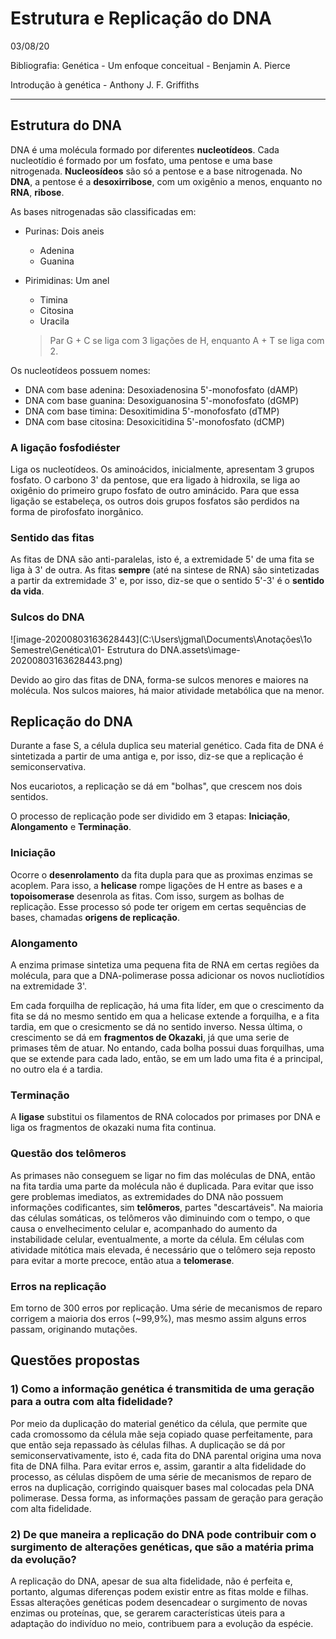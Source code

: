 

# Estrutura e Replicação do DNA

03/08/20

Bibliografia: Genética - Um enfoque conceitual - Benjamin A. Pierce

Introdução à genética - Anthony J. F. Griffiths

---

## Estrutura do DNA

DNA é uma molécula formado por diferentes **nucleotídeos**. Cada nucleotídio é formado por um fosfato, uma pentose e uma base nitrogenada. **Nucleosídeos** são só a pentose e a base nitrogenada. No **DNA**, a pentose é a **desoxirribose**, com um oxigênio a menos, enquanto no **RNA**, **ribose**.

As bases nitrogenadas são classificadas em:

* Purinas: Dois aneis

  * Adenina
  * Guanina

* Pirimidinas: Um anel

  * Timina
  * Citosina
  * Uracila

  > Par G + C se liga com 3 ligações de H, enquanto A + T se liga com 2.

Os nucleotídeos possuem nomes:

* DNA com base adenina: Desoxiadenosina 5'-monofosfato (dAMP)
* DNA com base guanina: Desoxiguanosina 5'-monofosfato (dGMP)
* DNA com base timina: Desoxitimidina 5'-monofosfato (dTMP)
* DNA com base citosina: Desoxicitidina 5'-monofosfato (dCMP)

### A ligação fosfodiéster

Liga os nucleotídeos. Os aminoácidos, inicialmente, apresentam 3 grupos fosfato. O carbono 3' da pentose, que era ligado à hidroxila, se liga ao oxigênio do primeiro grupo fosfato de outro aminácido. Para que essa ligação se estabeleça, os outros dois grupos fosfatos são perdidos na forma de pirofosfato inorgânico.

### Sentido das fitas

As fitas de DNA são anti-paralelas, isto é, a extremidade 5' de uma fita se liga à 3' de outra. As fitas **sempre** (até na sintese de RNA) são sintetizadas a partir da extremidade 3' e, por isso, diz-se que o sentido 5'-3' é o **sentido da vida**.

### Sulcos do DNA

![image-20200803163628443](C:\Users\jgmal\Documents\Anotações\1o Semestre\Genética\01- Estrutura do DNA.assets\image-20200803163628443.png)

Devido ao giro das fitas de DNA, forma-se sulcos menores e maiores na molécula. Nos sulcos maiores, há maior atividade metabólica que na menor.

## Replicação do DNA

Durante a fase S, a célula duplica seu material genético. Cada fita de DNA é sintetizada a partir de uma antiga e, por isso, diz-se que a replicação é semiconservativa.

Nos eucariotos, a replicação se dá em "bolhas", que crescem nos dois sentidos.

O processo de replicação pode ser dividido em 3 etapas: **Iniciação**, **Alongamento** e **Terminação**.

### Iniciação

Ocorre o **desenrolamento** da fita dupla para que as proximas enzimas se acoplem. Para isso, a **helicase** rompe ligações de H entre as bases e a **topoisomerase** desenrola as fitas. Com isso, surgem as bolhas de replicação. Esse processo só pode ter origem em certas sequências de bases, chamadas **origens de replicação**.

### Alongamento

A enzima primase sintetiza uma pequena fita de RNA em certas regiões da molécula, para que a DNA-polimerase possa adicionar os novos nucliotídios na extremidade 3'.

Em cada forquilha de replicação, há uma fita líder, em que o crescimento da fita se dá no mesmo sentido em qua a helicase extende a forquilha, e a fita tardia, em que o cresicmento se dá no sentido inverso. Nessa última, o crescimento se dá em **fragmentos de Okazaki**, já que uma serie de primases têm de atuar. No entando, cada bolha possui duas forquilhas, uma que se extende para cada lado, então, se em um lado uma fita é a principal, no outro ela é a tardia.

### Terminação

A **ligase** substitui os filamentos de RNA colocados por primases por DNA e liga os fragmentos de okazaki numa fita continua.

### Questão dos telômeros

As primases não conseguem se ligar no fim das moléculas de DNA, então na fita tardia uma parte da molécula não é duplicada. Para evitar que isso gere problemas imediatos, as extremidades do DNA não possuem informações codificantes, sim **telômeros**, partes "descartáveis". Na maioria das células somáticas, os telômeros vão diminuindo com o tempo, o que causa o envelhecimento celular e, acompanhado do aumento da instabilidade celular, eventualmente, a morte da célula. Em células com atividade mitótica mais elevada, é necessário que o telômero seja reposto para evitar a morte precoce, então atua a **telomerase**.

### Erros na replicação

Em torno de 300 erros por replicação. Uma série de mecanismos de reparo corrigem a maioria dos erros (~99,9%), mas mesmo assim alguns erros passam, originando mutações.

## Questões propostas

### 1) Como a informação genética é transmitida de uma geração para a outra com alta fidelidade?

Por meio da duplicação do material genético da célula, que permite que cada cromossomo da célula mãe seja copiado quase perfeitamente, para que então seja repassado às células filhas. A duplicação se dá por semiconservativamente, isto é, cada fita do DNA parental origina uma nova fita de DNA filha. Para evitar erros e, assim, garantir a alta fidelidade do processo, as células dispõem de uma série de mecanismos de reparo de erros na duplicação, corrigindo quaisquer bases mal colocadas pela DNA polimerase. Dessa forma, as informações passam de geração para geração com alta fidelidade.

### 2) De que maneira a replicação do DNA pode contribuir com o surgimento de alterações genéticas, que são a matéria prima da evolução?

A replicação do DNA, apesar de sua alta fidelidade, não é perfeita e, portanto, algumas diferenças podem existir entre as fitas molde e filhas. Essas alterações genéticas podem desencadear o surgimento de novas enzimas ou proteínas, que, se gerarem características úteis para a adaptação do indivíduo no meio, contribuem para a evolução da espécie.